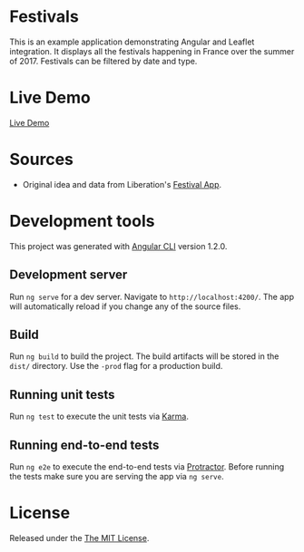 # Festivals

This is an example application demonstrating Angular and Leaflet integration. It displays all the festivals happening in France over the summer of 2017. Festivals can be filtered by date and type.

# Live Demo
[Live Demo](https://jonasrenault.github.io/festivals/)

# Sources

* Original idea and data from Liberation's [Festival App](http://www.liberation.fr/apps/2017/06/festivals/#/).


# Development tools
This project was generated with [Angular CLI](https://github.com/angular/angular-cli) version 1.2.0.

## Development server

Run `ng serve` for a dev server. Navigate to `http://localhost:4200/`. The app will automatically reload if you change any of the source files.

## Build

Run `ng build` to build the project. The build artifacts will be stored in the `dist/` directory. Use the `-prod` flag for a production build.

## Running unit tests

Run `ng test` to execute the unit tests via [Karma](https://karma-runner.github.io).

## Running end-to-end tests

Run `ng e2e` to execute the end-to-end tests via [Protractor](http://www.protractortest.org/).
Before running the tests make sure you are serving the app via `ng serve`.

# License
Released under the [The MIT License](https://opensource.org/licenses/MIT).

